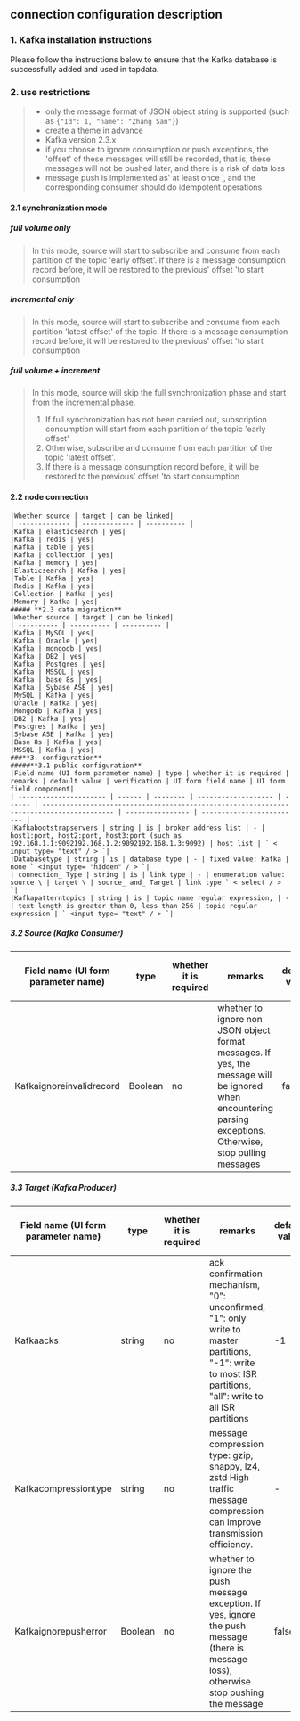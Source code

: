 ## **connection configuration description**
### **1. Kafka installation instructions**
Please follow the instructions below to ensure that the Kafka database is successfully added and used in tapdata.
### **2. use restrictions**
>- only the message format of JSON object string is supported (such as ` {"Id": 1, "name": "Zhang San"} `)
>- create a theme in advance
>- Kafka version 2.3.x
>- if you choose to ignore consumption or push exceptions, the 'offset' of these messages will still be recorded, that is, these messages will not be pushed later, and there is a risk of data loss
>- message push is implemented as' at least once ', and the corresponding consumer should do idempotent operations
   #### **2.1 synchronization mode**
   ##### **full volume only**
   >In this mode, source will start to subscribe and consume from each partition of the topic 'early offset'. If there is a message consumption record before, it will be restored to the previous' offset 'to start consumption
   ##### **incremental only**
   >In this mode, source will start to subscribe and consume from each partition 'latest offset' of the topic. If there is a message consumption record before, it will be restored to the previous' offset 'to start consumption
   ##### **full volume + increment**
   >In this mode, source will skip the full synchronization phase and start from the incremental phase.
   >
>1. If full synchronization has not been carried out, subscription consumption will start from each partition of the topic 'early offset'
>2. Otherwise, subscribe and consume from each partition of the topic 'latest offset'.
>3. If there is a message consumption record before, it will be restored to the previous' offset 'to start consumption
 #### **2.2 node connection**
    |Whether source | target | can be linked|
    | ------------- | ------------- | ---------- |
    |Kafka | elasticsearch | yes|
    |Kafka | redis | yes|
    |Kafka | table | yes|
    |Kafka | collection | yes|
    |Kafka | memory | yes|
    |Elasticsearch | Kafka | yes|
    |Table | Kafka | yes|
    |Redis | Kafka | yes|
    |Collection | Kafka | yes|
    |Memory | Kafka | yes|
    ##### **2.3 data migration**
    |Whether source | target | can be linked|
    | ---------- | ---------- | ---------- |
    |Kafka | MySQL | yes|
    |Kafka | Oracle | yes|
    |Kafka | mongodb | yes|
    |Kafka | DB2 | yes|
    |Kafka | Postgres | yes|
    |Kafka | MSSQL | yes|
    |Kafka | base 8s | yes|
    |Kafka | Sybase ASE | yes|
    |MySQL | Kafka | yes|
    |Oracle | Kafka | yes|
    |Mongodb | Kafka | yes|
    |DB2 | Kafka | yes|
    |Postgres | Kafka | yes|
    |Sybase ASE | Kafka | yes|
    |Base 8s | Kafka | yes|
    |MSSQL | Kafka | yes|
    ###**3. configuration**
    #####**3.1 public configuration**
    |Field name (UI form parameter name) | type | whether it is required | remarks | default value | verification | UI form field name | UI form field component|
    | ---------------------- | ------ | -------- | ------------------- | ------ | ---------------------------------------------------------------------------------------- | ---------------- | ------------------------- |
    |Kafkabootstrapservers | string | is | broker address list | - | host1:port, host2:port, host3:port (such as 192.168.1.1:9092192.168.1.2:9092192.168.1.3:9092) | host list | ` < input type= "text" / > `|
    |Databasetype | string | is | database type | - | fixed value: Kafka | none ` <input type= "hidden" / > `|
    | connection_ Type | string | is | link type | - | enumeration value: source \ | target \ | source_ and_ Target | link type ` < select / > `|
    |Kafkapatterntopics | string | is | topic name regular expression, | - | text length is greater than 0, less than 256 | topic regular expression | ` <input type= "text" / > `|
##### **3.2 Source (Kafka Consumer)**
|Field name (UI form parameter name) | type | whether it is required | remarks | default value | verification | UI form field name | UI form field component|
| ------------------------ | ------- | -------- | ----------------------------------------------------------------------------------- | ------ | --------------------- | -------------------- | ---------------- |
|Kafkaignoreinvalidrecord | Boolean | no | whether to ignore non JSON object format messages. If yes, the message will be ignored when encountering parsing exceptions. Otherwise, stop pulling messages | false | enumeration value: true \ | false | ignore non JSON format messages | ` < select / > `|
##### **3.3 Target (Kafka Producer)**
|Field name (UI form parameter name) | type | whether it is required | remarks | default value | verification | UI form field name | UI form field component|
| ---------------------- | ------- | -------- | -------------------------------------------------------------------------------------------------------- | ------ | --------------------------------------------- | ---------------- | ---------------- |
|Kafkaacks | string | no | ack confirmation mechanism, "0": unconfirmed, "1": only write to master partitions, "-1": write to most ISR partitions, "all": write to all ISR partitions | -1 | enumeration value: "0" 124; "1" | "-1" | | "all" | message push ACK | `<select / > `|
|Kafkacompressiontype | string | no | message compression type: gzip, snappy, lz4, zstd High traffic message compression can improve transmission efficiency. | -| Enumeration value: "gzip" 124; "snappy" | "lz4" | "zstd" | message push compression method | ` < select / > `|
|Kafkaignorepusherror | Boolean | no | whether to ignore the push message exception. If yes, ignore the push message (there is message loss), otherwise stop pushing the message | false | enumeration value: true \ | false | message push ignore exception | ` < select / > `|